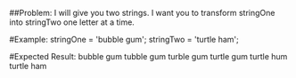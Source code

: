 ##Problem:
I will give you two strings. I want you to transform stringOne into stringTwo one letter at a time.

#Example:
stringOne = 'bubble gum';
stringTwo = 'turtle ham';

#Expected Result:
bubble gum
tubble gum
turble gum
turtle gum
turtle hum
turtle ham